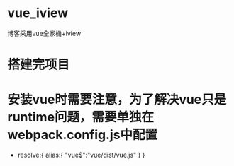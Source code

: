 # vue_iview
博客采用vue全家桶+iview

# 搭建完项目
# 安装vue时需要注意，为了解决vue只是runtime问题，需要单独在webpack.config.js中配置
+ resolve:{
  alias:{
    "vue$":"vue/dist/vue.js"
  }
}


